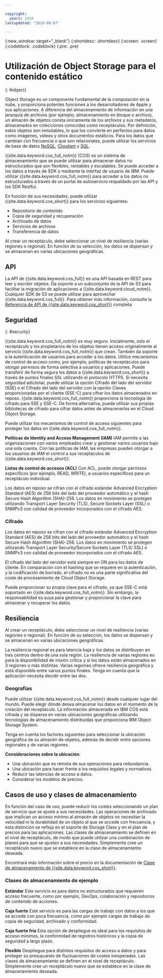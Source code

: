 ```yaml
---

copyright:
  years: 2018
lastupdated: "2018-08-07"

---
```

{:new_window: target="_blank"}
{:shortdesc: .shortdesc}
{:screen: .screen}
{:codeblock: .codeblock}
{:pre: .pre}

# Utilización de Object Storage para el contenido estático
{: #object}

Object Storage es un componente fundamental de la computación en la nube, y proporciona potentes funciones a los desarrolladores de Apple y sus aplicaciones. A diferencia del almacenamiento de información en una jerarquía de archivos (por ejemplo, almacenamiento en bloque o archivo), un almacén de objetos consta únicamente de los archivos y sus metadatos, almacenados en colecciones conocidas como receptáculos. Por definición, estos objetos son inmutables, lo que los convierte en perfectos para datos como imágenes, vídeos y otros documentos estáticos. Para los datos que cambian con frecuencia o que son relacionales, puede utilizar los servicios de base de datos [NoSQL](/docs/swift/data/nosql.html), [Cloudant](/docs/swift/data/cloudant.html) y [SQL](/docs/swift/data/sql.html).

{{site.data.keyword.cos_full_notm}} (COS) es un sistema de almacenamiento que se puede utilizar para almacenar datos no estructurados que son flexibles, rentables y escalables. Se puede acceder a los datos a través de SDK o mediante la interfaz de usuario de IBM. Puede utilizar {{site.data.keyword.cos_full_notm}} para acceder a los datos no estructurados a través de un portal de autoservicio respaldado por las API y los SDK Restful. 

En función de sus necesidades, puede utilizar {{site.data.keyword.cos_short}} para los servicios siguientes:

* Repositorio de contenido
* Copia de seguridad y recuperación
* Archivado de datos
* Servicios de archivos
* Transferencia de datos

Al crear un receptáculo, debe seleccionar un nivel de resiliencia (varias regiones o regional). En función de su selección, los datos se dispersan y se almacenan en varias ubicaciones geográficas.

## API

La API de {{site.data.keyword.cos_full}} es una API basada en REST para leer y escribir objetos. Da soporte a un subconjunto de la API de S3 para facilitar la migración de aplicaciones a {{site.data.keyword.cloud_notm}}. Cualquier SDK de S3 se puede utilizar para aprovechar {{site.data.keyword.cos_full}}. Para obtener más información, consulte la [Referencia de API de {{site.data.keyword.cos_short}}](docs/services/cloud-object-storage/api-reference/about-compatibility-api.html#about-the-ibm-cloud-object-storage-api) completa

## Seguridad
{: #security}

{{site.data.keyword.cos_full_notm}} es muy seguro. Inicialmente, solo el receptáculo y los propietarios de los objetos tienen acceso originalmente al servicio {{site.data.keyword.cos_full_notm}} que crean. También da soporte a la autenticación de usuarios para acceder a los datos. Utilice mecanismos de control de acceso como, por ejemplo, políticas de receptáculos para otorgar permisos de forma selectiva a usuarios y aplicaciones. Puede transferir de forma segura los datos a {{site.data.keyword.cos_short}} a través de puntos finales SSL utilizando el protocolo HTTPS. Si necesita seguridad adicional, puede utilizar la opción Cifrado del lado del servidor (SSE) o el Cifrado del lado del servidor con la opción Claves proporcionadas por el cliente (SSE-C) para cifrar los datos almacenados en reposo. {{site.data.keyword.cos_full_notm}} proporciona la tecnología de cifrado para SSE y SSE-C. De forma alternativa, puede utilizar sus propias bibliotecas de cifrado para cifrar datos antes de almacenarlos en el Cloud Object Storage.

Puede utilizar los mecanismos de control de acceso siguientes para proteger los datos en {{site.data.keyword.cos_full_notm}}.

**Políticas de Identity and Access Management (IAM)**
IAM permite a las organizaciones con varios empleados crear y gestionar varios usuarios bajo una sola cuenta. Con las políticas de IAM, las empresas pueden otorgar a los usuarios de IAM el control a sus receptáculos de {{site.data.keyword.cos_short}}.

**Listas de control de accesos (ACL)**
Con ACL, puede otorgar permisos específicos (por ejemplo, READ, WRITE), a usuarios específicos para un receptáculo individual.

Los datos en reposo se cifran con el cifrado estándar Advanced Encryption Standard (AES) de 256 bits del lado del proveedor automático y el hash Secure Hash Algorithm (SHA)-256. Los datos en movimiento se protegen utilizando Transport Layer Security (TLS), Secure Sockets Layer (SSL) o SNMPv3 con calidad de proveedor incorporados con el cifrado AES.

### Cifrado

Los datos en reposo se cifran con el cifrado estándar Advanced Encryption Standard (AES) de 256 bits del lado del proveedor automático y el hash Secure Hash Algorithm (SHA)-256. Los datos en movimiento se protegen utilizando Transport Layer Security/Secure Sockets Layer (TLS/ SSL) o SNMPv3 con calidad de proveedor incorporados con el cifrado AES.

El cifrado del lado del servidor está siempre en ON para los datos de cliente. En comparación con el hashing que se requiere en la autenticación, y la codificación de borrado, el cifrado no es una parte significativa del coste de procesamiento de Cloud Object Storage.

Puede proporcionar su propia clave para el cifrado, ya que SSE-C está soportado en {{site.data.keyword.cos_full_notm}}. Sin embargo, la responsabilidad es suya para gestionar y proporcionar la clave para almacenar y recuperar los datos.

## Resiliencia

Al crear un receptáculo, debe seleccionar un nivel de resiliencia (varias regiones o regional). En función de su selección, los datos se dispersan y se almacenan en varias ubicaciones geográficas.

La resiliencia regional es para latencia baja y los datos se distribuyen en tres centros dentro de una sola región. La resiliencia de varias regiones es para la disponibilidad de misión crítica y si los datos están almacenados en 3 regiones o más distintas. Varias regiones ofrece resiliencia geográfica y está disponible entre varios puntos finales. Tenga en cuenta que la aplicación necesita decidir entre las dos.

### Geografías

Puede utilizar {{site.data.keyword.cos_full_notm}} desde cualquier lugar del mundo. Puede elegir dónde desea almacenar los datos en el momento de la creación del receptáculo. La información almacenada en IBM COS está cifrada y se dispersa en varias ubicaciones geográficas utilizando tecnologías de almacenamiento distribuidas que proporciona IBM Object Storage System. 

Tenga en cuenta los factores siguientes para seleccionar la ubicación geográfica de su almacén de objetos, además de decidir entre opciones regionales y de varias regiones.

**Consideraciones sobre la ubicación**:
* Una ubicación que es remota de sus operaciones para redundancia.
* Una ubicación para hacer frente a los requisitos legales y normativos.
* Reducir las latencias de acceso a datos.
* Considerar los modelos de precios.

## Casos de uso y clases de almacenamiento

En función del caso de uso, puede reducir los costes seleccionando un plan de servicio que se ajuste a sus necesidades. Las operaciones de archivado que implican un acceso mínimo al almacén de objetos no necesitan la velocidad ni la durabilidad de un objeto al que se accede con frecuencia, y esta distinción se refleja en el soporte de Storage Class y en el plan de precios para las aplicaciones. Las clases de almacenamiento se definen en el nivel de receptáculo, de modo que puede utilizar una combinación de planes para que se ajusten a sus necesidades. Simplemente cree un receptáculo nuevo que se establece en la clase de almacenamiento deseada.

Encontrará más información sobre el precio en la documentación de [Clase de almacenamiento de {{site.data.keyword.cos_short}}](/docs/services/cloud-object-storage/help/billing.html#ibm-cos-pricing).

### Clases de almacenamiento de ejemplo

**Estándar**
Este servicio es para datos no estructurados que requieren acceso frecuente, como por ejemplo, DevOps, colaboración y repositorios de contenido de acciones.

**Caja fuerte**
Este servicio es para las cargas de trabajo con datos a los que se accede con poca frecuencia, como por ejemplo cargas de trabajo de copia de seguridad, archivado y conformidad.

**Caja fuerte fría**
Esta opción de despliegue es ideal para los requisitos de acceso mínimos, la conformidad de registros históricos y la copia de seguridad a largo plazo.

**Flexible** Despliegue para distintos requisitos de acceso a datos y para proteger su presupuesto de fluctuaciones de costes inesperadas.
Las clases de almacenamiento se definen en el nivel de receptáculo. Simplemente cree un receptáculo nuevo que se establece en la clase de almacenamiento deseada.
